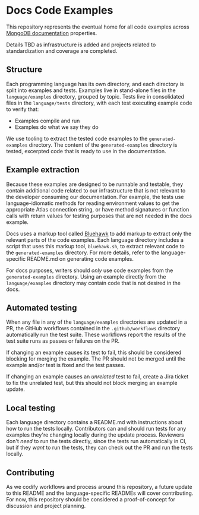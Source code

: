 # Docs Code Examples

This repository represents the eventual home for all code examples across
[MongoDB documentation](https://www.mongodb.com/docs/) properties.

Details TBD as infrastructure is added and projects related to standardization
and coverage are completed.

## Structure

Each programming language has its own directory, and each directory is split
into examples and tests. Examples live in stand-alone files in the
`language/examples` directory, grouped by topic. Tests live in consolidated
files in the `language/tests` directory, with each test executing example code
to verify that:

- Examples compile and run
- Examples do what we say they do

We use tooling to extract the tested code examples to the `generated-examples`
directory. The content of the `generated-examples` directory is tested,
excerpted code that is ready to use in the documentation.

## Example extraction

Because these examples are designed to be runnable and testable, they contain
additional code related to our infrastructure that is not relevant to the
developer consuming our documentation. For example, the tests use
language-idiomatic methods for reading environment values to get the appropriate
Atlas connection string, or have method signatures or function calls with
return values for testing purposes that are not needed in the docs example.

Docs uses a markup tool called [Bluehawk](https://github.com/mongodb-university/Bluehawk)
to add markup to extract only the relevant parts of the code examples. Each
language directory includes a script that uses this markup tool, `bluehawk.sh`,
to extract relevant code to the `generated-examples` directory. For more
details, refer to the language-specific README.md on generating code examples.

For docs purposes, writers should _only_ use code examples from the
`generated-examples` directory. Using an example directly from the
`language/examples` directory may contain code that is not desired in the docs.

## Automated testing

When any file in any of the `language/examples` directories are updated in a PR,
the GitHub workflows contained in the `.github/workflows` directory automatically
run the test suite. These workflows report the results of the test suite runs
as passes or failures on the PR.

If changing an example causes its test to fail, this should be considered
blocking for merging the example. The PR should not be merged until the example
and/or test is fixed and the test passes.

If changing an example causes an _unrelated_ test to fail, create a Jira ticket
to fix the unrelated test, but this should not block merging an example update.

## Local testing

Each language directory contains a README.md with instructions about how to
run the tests locally. Contributors can and should run tests for any examples
they're changing locally during the update process. Reviewers don't _need_ to
run the tests directly, since the tests run automatically in CI, but if they
_want_ to run the tests, they can check out the PR and run the tests locally.

## Contributing

As we codify workflows and process around this repository, a future update to
this README and the language-specific READMEs will cover contributing. For now,
this repository should be considered a proof-of-concept for discussion and
project planning.
